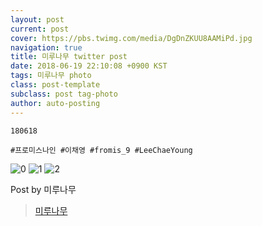 ```yaml
---
layout: post
current: post
cover: https://pbs.twimg.com/media/DgDnZKUU8AAMiPd.jpg
navigation: true
title: 미루나무 twitter post
date: 2018-06-19 22:10:08 +0900 KST
tags: 미루나무 photo
class: post-template
subclass: post tag-photo
author: auto-posting
---
```


```  
180618  
  
#프로미스나인 #이채영 #fromis_9 #LeeChaeYoung  

```

![0](https://pbs.twimg.com/media/DgDnZKGUwAE24Cm.jpg)
![1](https://pbs.twimg.com/media/DgDnZKdVAAEfRCb.jpg)
![2](https://pbs.twimg.com/media/DgDnZKUU8AAMiPd.jpg)

Post by 미루나무
> [미루나무](https://twitter.com/000514net)